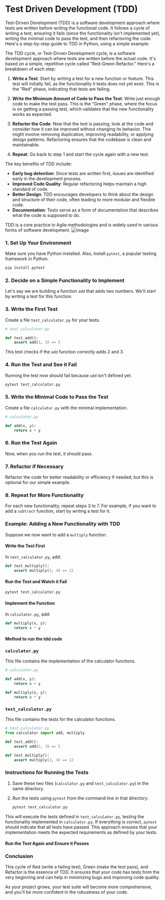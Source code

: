 # Test Driven Development (TDD)

Test-Driven Development (TDD) is a software development approach where tests are written before writing the functional code. It follows a cycle of writing a test, ensuring it fails (since the functionality isn't implemented yet), writing the minimal code to pass the test, and then refactoring the code. Here's a step-by-step guide to TDD in Python, using a simple example:

The TDD cycle, or Test-Driven Development cycle, is a software development approach where tests are written before the actual code. It's based on a simple, repetitive cycle called "Red-Green-Refactor." Here's a breakdown of each step:

1. **Write a Test**: Start by writing a test for a new function or feature. This test will initially fail, as the functionality it tests does not yet exist. This is the "Red" phase, indicating that tests are failing.

2. **Write the Minimum Amount of Code to Pass the Test**: Write just enough code to make the test pass. This is the "Green" phase, where the focus is on getting a passing test, which validates that the new functionality works as expected.

3. **Refactor the Code**: Now that the test is passing, look at the code and consider how it can be improved without changing its behavior. This might involve removing duplication, improving readability, or applying design patterns. Refactoring ensures that the codebase is clean and maintainable.

4. **Repeat**: Go back to step 1 and start the cycle again with a new test.

The key benefits of TDD include:

- **Early bug detection**: Since tests are written first, issues are identified early in the development process.
- **Improved Code Quality**: Regular refactoring helps maintain a high standard of code.
- **Better Design**: TDD encourages developers to think about the design and structure of their code, often leading to more modular and flexible code.
- **Documentation**: Tests serve as a form of documentation that describes what the code is supposed to do.

TDD is a core practice in Agile methodologies and is widely used in various forms of software development.
![image](https://github.com/ARUNRGAGILITY/learning_python/assets/96728746/ef29e1d0-27fe-4eaf-9462-f70050862dcc)


### 1. Set Up Your Environment

Make sure you have Python installed. Also, install `pytest`, a popular testing framework in Python.

```bash
pip install pytest
```

### 2. Decide on a Simple Functionality to Implement

Let's say we are building a function `add` that adds two numbers. We'll start by writing a test for this function.

### 3. Write the First Test

Create a file `test_calculator.py` for your tests.

```python
# test_calculator.py

def test_add():
    assert add(2, 3) == 5
```

This test checks if the `add` function correctly adds 2 and 3.

### 4. Run the Test and See it Fail

Running the test now should fail because `add` isn't defined yet.

```bash
pytest test_calculator.py
```

### 5. Write the Minimal Code to Pass the Test

Create a file `calculator.py` with the minimal implementation.

```python
# calculator.py

def add(x, y):
    return x + y
```

### 6. Run the Test Again

Now, when you run the test, it should pass.

### 7. Refactor if Necessary

Refactor the code for better readability or efficiency if needed, but this is optional for our simple example.

### 8. Repeat for More Functionality

For each new functionality, repeat steps 3 to 7. For example, if you want to add a `subtract` function, start by writing a test for it.

### Example: Adding a New Functionality with TDD

Suppose we now want to add a `multiply` function.

#### Write the Test First

In `test_calculator.py`, add:

```python
def test_multiply():
    assert multiply(3, 4) == 12
```

#### Run the Test and Watch it Fail

```bash
pytest test_calculator.py
```

#### Implement the Function

In `calculator.py`, add:

```python
def multiply(x, y):
    return x * y
```

#### Method to run the tdd code

### `calculator.py`
This file contains the implementation of the calculator functions.

```python
# calculator.py

def add(x, y):
    return x + y

def multiply(x, y):
    return x * y
```

### `test_calculator.py`
This file contains the tests for the calculator functions.

```python
# test_calculator.py
from calculator import add, multiply

def test_add():
    assert add(2, 3) == 5

def test_multiply():
    assert multiply(3, 4) == 12
```

### Instructions for Running the Tests
1. Save these two files (`calculator.py` and `test_calculator.py`) in the same directory.
2. Run the tests using `pytest` from the command line in that directory:

   ```bash
   pytest test_calculator.py
   ```

This will execute the tests defined in `test_calculator.py`, testing the functionality implemented in `calculator.py`. 
If everything is correct, `pytest` should indicate that all tests have passed. 
This approach ensures that your implementation meets the expected requirements as defined by your tests.


#### Run the Test Again and Ensure it Passes

### Conclusion

This cycle of Red (write a failing test), Green (make the test pass), and Refactor is the essence of TDD. It ensures that your code has tests from the very beginning and can help in minimizing bugs and improving code quality.

As your project grows, your test suite will become more comprehensive, and you'll be more confident in the robustness of your code.
